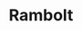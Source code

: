 ---
title: Rambolt
layout: deck
era: 2007
description: 1st Place 2007 World Championships - Seniors - Jeremy Scharff-Kim
achievements:
  - position: 1st
    competition: World Championships 2007
    division: Seniors
    player: Jeremy Scharff-Kim
links:
  - href: https://bulbapedia.bulbagarden.net/wiki/Rambolt_(TCG)
    title: Bulbapedia
cards:
  pokemon:
    - name: Shuppet
      set: CG
      number: 40
      quantity: 4
    - name: Banette ex
      set: LM
      number: 85
      quantity: 3
    - name: Banette
      set: CG
      number: 1
      quantity: 1
    - name: Lunatone
      set: DX
      number: 36
      quantity: 2
    - name: Solrock
      set: LM
      number: 25
      quantity: 2
    - name: Solrock
      set: DX
      number: 47
      quantity: 1
    - name: Holon's Magneton
      set: DS
      number: 22
      quantity: 1
  trainers:
    - name: Buffer Piece
      set: DF
      number: 72
      quantity: 3
    - name: Castaway
      set: CG
      number: 72
      quantity: 2
    - name: Crystal Beach
      set: CG
      number: 75
      quantity: 3
    - name: Crystal Shard
      set: CG
      number: 76
      quantity: 1
    - name: Energy Switch
      set: DP
      number: 107
      quantity: 1
    - name: Holon Adventurer
      set: HP
      number: 85
      quantity: 2
    - name: Holon Mentor
      set: DF
      number: 75
      quantity: 2
    - name: Holon Scientist
      set: DS
      number: 97
      quantity: 1
    - name: Holon Transceiver
      set: DS
      number: 98
      quantity: 4
    - name: Phoebe's Stadium
      set: PK
      number: 79
      quantity: 1
    - name: Pokémon Reversal
      set: UF
      number: 88
      quantity: 3
    - name: Professor Elm's Training Method
      set: DF
      number: 79
      quantity: 2
    - name: Scott
      set: PK
      number: 81
      quantity: 2
    - name: Strength Charm
      set: DF
      number: 81
      quantity: 1
    - name: TV Reporter
      set: DF
      number: 82
      quantity: 2
    - name: Warp Point
      set: DP
      number: 116
      quantity: 1
  energy:
    - name: Cyclone Energy
      set: PK
      number: 90
      quantity: 2
    - name: Rainbow Energy
      set: LM
      number: 81
      quantity: 4
    - name: Fighting Energy
      set: DP
      number: 128
      quantity: 1
    - name: Psychic Energy
      set: DP
      number: 127
      quantity: 8
---